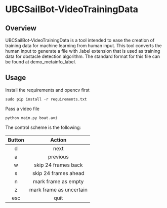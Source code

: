 # UBCSailBot-VideoTrainingData

## Overview
UBCSailBot-VideoTrainingData is a tool intended to ease the creation of training data for machine learning from human input. This tool converts the human input to generate a file with .label extension that is used as training data for obstacle detection algorithm. The standard format for this file can be found at demo_metainfo_label.

## Usage
Install the requirements and opencv first

```sudo pip install -r requirements.txt```

Pass a video file

```python main.py boat.avi```


The control scheme is the following:

| Button | Action              |
| :-----------: |:------------:|
| d | next                     |
| a | previous                 |
| w | skip 24 frames back      |
| s | skip 24 frames ahead     |
| n | mark frame as empty      |
| z | mark frame as uncertain  |
| esc | quit                   |
